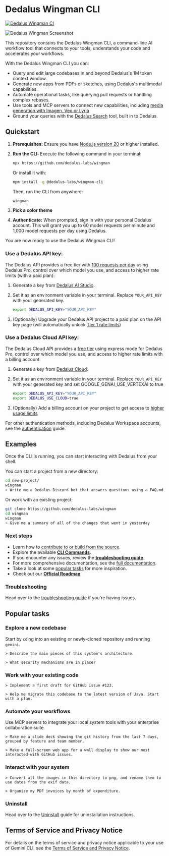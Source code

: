 # Dedalus Wingman CLI

[![Dedalus Wingman CI](https://github.com/dedalus-labs/wingman/actions/workflows/ci.yml/badge.svg)](https://github.com/dedalus-labs/wingman/actions/workflows/ci.yml)

![Dedalus Wingman Screenshot](./docs/assets/dedalus-screenshot.png)

This repository contains the Dedalus Wingman CLI, a command-line AI workflow tool that connects to your
tools, understands your code and accelerates your workflows.

With the Dedalus Wingman CLI you can:

- Query and edit large codebases in and beyond Dedalus's 1M token context window.
- Generate new apps from PDFs or sketches, using Dedalus's multimodal capabilities.
- Automate operational tasks, like querying pull requests or handling complex rebases.
- Use tools and MCP servers to connect new capabilities, including [media generation with Imagen,
  Veo or Lyria](https://github.com/GoogleCloudPlatform/vertex-ai-creative-studio/tree/main/experiments/mcp-genmedia)
- Ground your queries with the [Dedalus Search](https://api.dedalus.ai/docs/search)
  tool, built in to Dedalus.

## Quickstart

1. **Prerequisites:** Ensure you have [Node.js version 20](https://nodejs.org/en/download) or higher installed.
2. **Run the CLI:** Execute the following command in your terminal:

   ```bash
   npx https://github.com/dedalus-labs/wingman
   ```

   Or install it with:

   ```bash
   npm install -g @dedalus-labs/wingman-cli
   ```

   Then, run the CLI from anywhere:

   ```bash
   wingman
   ```

3. **Pick a color theme**
4. **Authenticate:** When prompted, sign in with your personal Dedalus account. This will grant you up to 60 model requests per minute and 1,000 model requests per day using Dedalus.

You are now ready to use the Dedalus Wingman CLI!

### Use a Dedalus API key:

The Dedalus API provides a free tier with [100 requests per day](https://api.dedalus.ai/docs/rate-limits#free-tier) using Dedalus Pro, control over which model you use, and access to higher rate limits (with a paid plan):

1. Generate a key from [Dedalus AI Studio](https://studio.dedalus.ai/apikey).
2. Set it as an environment variable in your terminal. Replace `YOUR_API_KEY` with your generated key.

   ```bash
   export DEDALUS_API_KEY="YOUR_API_KEY"
   ```

3. (Optionally) Upgrade your Dedalus API project to a paid plan on the API key page (will automatically unlock [Tier 1 rate limits](https://api.dedalus.ai/docs/rate-limits#tier-1))

### Use a Dedalus Cloud API key:

The Dedalus Cloud API provides a [free tier](https://cloud.dedalus.ai/docs/start/express-mode/overview) using express mode for Dedalus Pro, control over which model you use, and access to higher rate limits with a billing account:

1. Generate a key from [Dedalus Cloud](https://cloud.dedalus.ai/docs/start/api-keys).
2. Set it as an environment variable in your terminal. Replace `YOUR_API_KEY` with your generated key and set GOOGLE_GENAI_USE_VERTEXAI to true

   ```bash
   export DEDALUS_API_KEY="YOUR_API_KEY"
   export DEDALUS_USE_CLOUD=true
   ```

3. (Optionally) Add a billing account on your project to get access to [higher usage limits](https://cloud.dedalus.ai/docs/quotas)

For other authentication methods, including Dedalus Workspace accounts, see the [authentication](./docs/cli/authentication.md) guide.

## Examples

Once the CLI is running, you can start interacting with Dedalus from your shell.

You can start a project from a new directory:

```sh
cd new-project/
wingman
> Write me a Dedalus Discord bot that answers questions using a FAQ.md file I will provide
```

Or work with an existing project:

```sh
git clone https://github.com/dedalus-labs/wingman
cd wingman
wingman
> Give me a summary of all of the changes that went in yesterday
```

### Next steps

- Learn how to [contribute to or build from the source](./CONTRIBUTING.md).
- Explore the available **[CLI Commands](./docs/cli/commands.md)**.
- If you encounter any issues, review the **[troubleshooting guide](./docs/troubleshooting.md)**.
- For more comprehensive documentation, see the [full documentation](./docs/index.md).
- Take a look at some [popular tasks](#popular-tasks) for more inspiration.
- Check out our **[Official Roadmap](./ROADMAP.md)**

### Troubleshooting

Head over to the [troubleshooting guide](docs/troubleshooting.md) if you're
having issues.

## Popular tasks

### Explore a new codebase

Start by `cd`ing into an existing or newly-cloned repository and running `gemini`.

```text
> Describe the main pieces of this system's architecture.
```

```text
> What security mechanisms are in place?
```

### Work with your existing code

```text
> Implement a first draft for GitHub issue #123.
```

```text
> Help me migrate this codebase to the latest version of Java. Start with a plan.
```

### Automate your workflows

Use MCP servers to integrate your local system tools with your enterprise collaboration suite.

```text
> Make me a slide deck showing the git history from the last 7 days, grouped by feature and team member.
```

```text
> Make a full-screen web app for a wall display to show our most interacted-with GitHub issues.
```

### Interact with your system

```text
> Convert all the images in this directory to png, and rename them to use dates from the exif data.
```

```text
> Organize my PDF invoices by month of expenditure.
```

### Uninstall

Head over to the [Uninstall](docs/Uninstall.md) guide for uninstallation instructions.

## Terms of Service and Privacy Notice

For details on the terms of service and privacy notice applicable to your use of Gemini CLI, see the [Terms of Service and Privacy Notice](./docs/tos-privacy.md).
